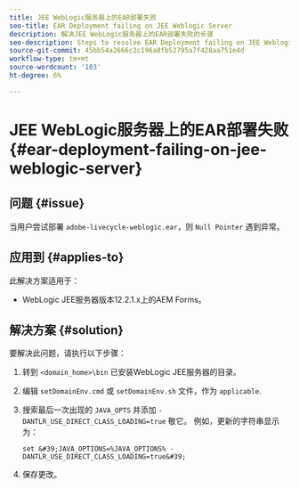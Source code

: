 ```yaml
---
title: JEE WebLogic服务器上的EAR部署失败
seo-title: EAR Deployment failing on JEE Weblogic Server
description: 解决JEE WebLogic服务器上的EAR部署失败的步骤
seo-description: Steps to resolve EAR Deployment failing on JEE Weblogic Server
source-git-commit: 45bb54a2666c2c196a8fb52795a7f428aa751e4d
workflow-type: tm+mt
source-wordcount: '103'
ht-degree: 6%

---
```



# JEE WebLogic服务器上的EAR部署失败 {#ear-deployment-failing-on-jee-weblogic-server}

## 问题 {#issue}

当用户尝试部署 `adobe-livecycle-weblogic.ear`，则 `Null Pointer` 遇到异常。

## 应用到 {#applies-to}

此解决方案适用于：

* WebLogic JEE服务器版本12.2.1.x上的AEM Forms。

## 解决方案 {#solution}

要解决此问题，请执行以下步骤：

1. 转到 `<domain_home>\bin` 已安装WebLogic JEE服务器的目录。

1. 编辑 `setDomainEnv.cmd` 或 `setDomainEnv.sh` 文件，作为 `applicable`.

1. 搜索最后一次出现的 `JAVA_OPTS` 并添加 `-DANTLR_USE_DIRECT_CLASS_LOADING=true` 敬它。 例如，更新的字符串显示为：

       set &#39;JAVA_OPTIONS=%JAVA_OPTIONS% -DANTLR_USE_DIRECT_CLASS_LOADING=true&#39;
   
1. 保存更改。


